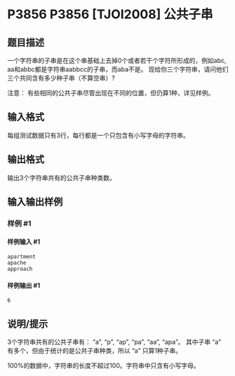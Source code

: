 # P3856 P3856 [TJOI2008] 公共子串

## 题目描述

一个字符串的子串是在这个串基础上去掉0个或者若干个字符所形成的，例如abc, aa和abbc都是字符串aabbcc的子串，而aba不是。 现给你三个字符串，请问他们三个共同含有多少种子串（不算空串）?

注意： 有些相同的公共子串尽管出现在不同的位置，但仍算1种，详见样例。


## 输入格式

每组测试数据只有3行，每行都是一个只包含有小写字母的字符串。


## 输出格式

输出3个字符串共有的公共子串种类数。


## 输入输出样例

### 样例 #1

#### 样例输入 #1

```
apartment
apache
approach
```

#### 样例输出 #1

```
6
```

## 说明/提示

3个字符串共有的公共子串有： “a”, “p”, “ap”, “pa”, “aa”, “apa”。 其中子串 “a” 有多个，但由于统计的是公共子串种类，所以 “a” 只算1种子串。


100%的数据中，字符串的长度不超过100。字符串中只含有小写字母。



